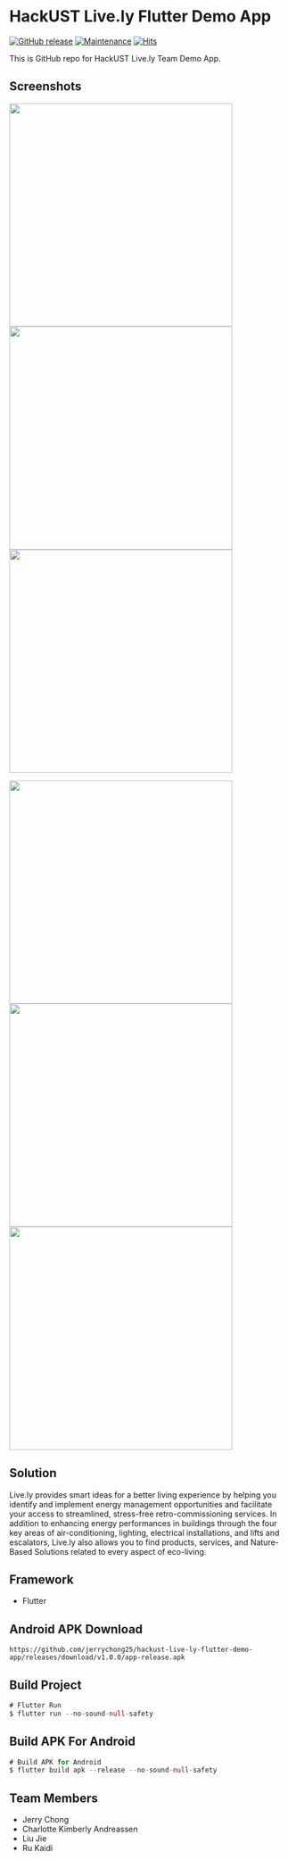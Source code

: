 # HackUST Live.ly Flutter Demo App

[![GitHub release](https://img.shields.io/github/release/jerrychong25/hackust-live-ly-flutter-demo-app.svg)](https://gitHub.com/jerrychong25/hackust-live-ly-flutter-demo-app/releases/)
[![Maintenance](https://img.shields.io/badge/Maintained%3F-yes-green.svg)](https://github.com/jerrychong25/hackust-live-ly-flutter-demo-app/graphs/commit-activity)
[![Hits](https://hits.seeyoufarm.com/api/count/incr/badge.svg?url=https%3A%2F%2Fgithub.com%2Fjerrychong25%2Fhackust-live-ly-flutter-demo-app&count_bg=%2379C83D&title_bg=%23555555&icon=&icon_color=%23E7E7E7&title=hits&edge_flat=false)](https://hits.seeyoufarm.com)

This is GitHub repo for HackUST Live.ly Team Demo App.

## Screenshots
<img src="https://user-images.githubusercontent.com/15714095/163304374-d7baf3bc-1d98-4d08-96d5-cbc8176a1906.jpg" height="400"><img src="https://user-images.githubusercontent.com/15714095/163304403-4add6cd4-858f-49cb-9271-853520507439.jpg" height="400"><img src="https://user-images.githubusercontent.com/15714095/163304415-04b367b2-cdb2-4af7-a8e1-9c0599fbf49d.jpg" height="400">

<img src="https://user-images.githubusercontent.com/15714095/163304431-3746dd7f-6213-45bb-bc9d-807bc6747848.jpg" height="400"><img src="https://user-images.githubusercontent.com/15714095/163304462-14943a35-ad8a-48ab-b8a1-91c7e123726f.jpg" height="400"><img src="https://user-images.githubusercontent.com/15714095/163304485-80a20bae-bdb2-4b71-aa6a-d66f51612131.jpg" height="400">

## Solution
Live.ly provides smart ideas for a better living experience by helping you identify and implement energy management opportunities and facilitate your access to streamlined, stress-free retro-commissioning services. In addition to enhancing energy performances in buildings through the four key areas of air-conditioning, lighting, electrical installations, and lifts and escalators, Live.ly also allows you to find products, services, and Nature-Based Solutions related to every aspect of eco-living. 

## Framework
* Flutter

## Android APK Download 
```
https://github.com/jerrychong25/hackust-live-ly-flutter-demo-app/releases/download/v1.0.0/app-release.apk
```

## Build Project

```dart
# Flutter Run
$ flutter run --no-sound-null-safety
```

## Build APK For Android

```dart
# Build APK for Android
$ flutter build apk --release --no-sound-null-safety
```

## Team Members
* Jerry Chong
* Charlotte Kimberly Andreassen
* Liu Jie
* Ru Kaidi
